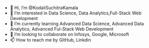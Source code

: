 - 👋 Hi, I’m @KodaliSuchitraKamala
- 👀 I’m interested in Data Science, Data Analytics,Full-Stack Web Development 
- 🌱 I’m currently learning Advanced Data Science, Advanced Data Analytics, Advanced Ful-Stack Web Development 
- 💞️ I’m looking to collaborate on Infosys, Google, Microsoft 
- 📫 How to reach me by GitHub, Linkdin

<!---
KodaliSuchitraKamala/KodaliSuchitraKamala is a ✨ special ✨ repository because its `README.md` (this file) appears on your GitHub profile.
You can click the Preview link to take a look at your changes.
--->
